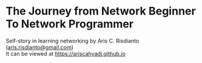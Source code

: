 The Journey from Network Beginner To Network Programmer
=======================================================

Self-story in learning networking by Aris C. Risdianto (aris.risdianto@gmail.com)  
It can be viewed at https://ariscahyadi.github.io


